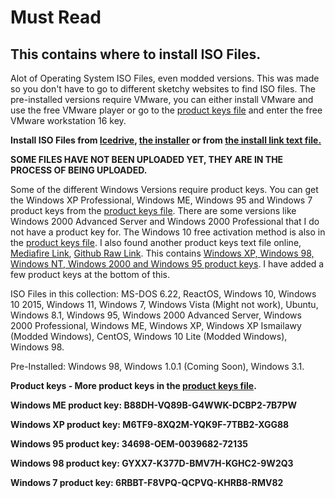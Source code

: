 # Must Read
## This contains where to install ISO Files.
Alot of Operating System ISO Files, even modded versions. This was made so you don't have to go to different sketchy websites to find ISO files.
The pre-installed versions require VMware, you can either install VMware and use the free VMware player or go to the [product keys file](https://github.com/kiggy13/iso-database/files/9131619/product.keys.txt) and enter the free VMware workstation 16 key.

**Install ISO Files from [Icedrive](https://icedrive.net/s/bF2N89QhaG2vTkjQXGTQSA3ACYia), [the installer](https://github.com/kiggy16/iso-database/blob/main/Installer.exe?raw=true) or from [the install link text file.](https://raw.githubusercontent.com/kiggy16/iso-database/main/install%20link.txt)**

**SOME FILES HAVE NOT BEEN UPLOADED YET, THEY ARE IN THE PROCESS OF BEING UPLOADED.**

Some of the different Windows Versions require product keys. You can get the Windows XP Professional, Windows ME, Windows 95 and Windows 7 product keys from the [product keys file](https://github.com/kiggy16/iso-database/blob/main/product%20keys.txt). There are some versions like Windows 2000 Advanced Server and Windows 2000 Professional that I do not have a product key for. The Windows 10 free activation method is also in the [product keys file](https://github.com/kiggy16/iso-database/blob/main/product%20keys.txt). I also found another product keys text file online, [Mediafire Link](https://www.mediafire.com/file/xt54dip6ut2tnga/Keys.txt/file), [Github Raw Link](https://raw.githubusercontent.com/kiggy16/iso-database/main/Keys.txt). This contains [Windows XP, Windows 98, Windows NT, Windows 2000 and Windows 95 product keys](https://www.youtube.com/watch?v=b-r1nsZTqls). I have added a few product keys at the bottom of this.

ISO Files in this collection: MS-DOS 6.22, ReactOS, Windows 10, Windows 10 2015, Windows 11, Windows 7, Windows Vista (Might not work), Ubuntu, Windows 8.1, Windows 95, Windows 2000 Advanced Server, Windows 2000 Professional, Windows ME, Windows XP, Windows XP Ismailawy (Modded Windows), CentOS, Windows 10 Lite (Modded Windows), Windows 98.

Pre-Installed: Windows 98, Windows 1.0.1 (Coming Soon), Windows 3.1.

**Product keys - More product keys in the [product keys file](https://github.com/kiggy16/iso-database/blob/main/product%20keys.txt).**

**Windows ME product key: B88DH-VQ89B-G4WWK-DCBP2-7B7PW**

**Windows XP product key: M6TF9-8XQ2M-YQK9F-7TBB2-XGG88**

**Windows 95 product key: 34698-OEM-0039682-72135**

**Windows 98 product key: GYXX7-K377D-BMV7H-KGHC2-9W2Q3**

**Windows 7 product key: 6RBBT-F8VPQ-QCPVQ-KHRB8-RMV82**
  
